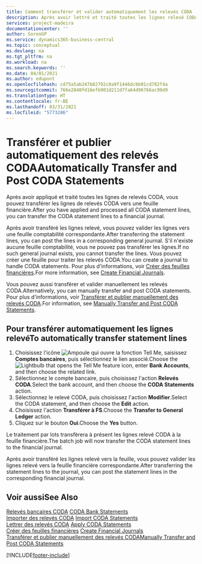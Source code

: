 ```yaml
---
title: Comment transférer et valider automatiquement les relevés CODA
description: Après avoir lettré et traité toutes les lignes relevé CODA, vous pouvez transférer les lignes relevé CODA vers une feuille financière.
services: project-madeira
documentationcenter: ''
author: SorenGP
ms.service: dynamics365-business-central
ms.topic: conceptual
ms.devlang: na
ms.tgt_pltfrm: na
ms.workload: na
ms.search.keywords: ''
ms.date: 04/01/2021
ms.author: edupont
ms.openlocfilehash: cd75a5ab247b82792c8a9f1446dcbb01cd782f4a
ms.sourcegitcommit: 766e2840fd16efb901d211d7fa64d96766ac99d9
ms.translationtype: HT
ms.contentlocale: fr-BE
ms.lasthandoff: 03/31/2021
ms.locfileid: "5773286"
---
```

# <a name="automatically-transfer-and-post-coda-statements"></a><span data-ttu-id="9f501-103">Transférer et publier automatiquement des relevés CODA</span><span class="sxs-lookup"><span data-stu-id="9f501-103">Automatically Transfer and Post CODA Statements</span></span>
<span data-ttu-id="9f501-104">Après avoir appliqué et traité toutes les lignes de relevés CODA, vous pouvez transférer les lignes de relevés CODA vers une feuille financière.</span><span class="sxs-lookup"><span data-stu-id="9f501-104">After you have applied and processed all CODA statement lines, you can transfer the CODA statement lines to a financial journal.</span></span>  

<span data-ttu-id="9f501-105">Après avoir transféré les lignes relevé, vous pouvez valider les lignes vers une feuille comptabilité correspondante.</span><span class="sxs-lookup"><span data-stu-id="9f501-105">After transferring the statement lines, you can post the lines in a corresponding general journal.</span></span> <span data-ttu-id="9f501-106">S'il n'existe aucune feuille comptabilité, vous ne pouvez pas transférer les lignes.</span><span class="sxs-lookup"><span data-stu-id="9f501-106">If no such general journal exists, you cannot transfer the lines.</span></span> <span data-ttu-id="9f501-107">Vous pouvez créer une feuille pour traiter les relevés CODA.</span><span class="sxs-lookup"><span data-stu-id="9f501-107">You can create a journal to handle CODA statements.</span></span> <span data-ttu-id="9f501-108">Pour plus d'informations, voir [Créer des feuilles financières](how-to-create-financial-journals.md).</span><span class="sxs-lookup"><span data-stu-id="9f501-108">For more information, see [Create Financial Journals](how-to-create-financial-journals.md).</span></span>  

<span data-ttu-id="9f501-109">Vous pouvez aussi transférer et valider manuellement les relevés CODA.</span><span class="sxs-lookup"><span data-stu-id="9f501-109">Alternatively, you can manually transfer and post CODA statements.</span></span> <span data-ttu-id="9f501-110">Pour plus d'informations, voir [Transférer et publier manuellement des relevés CODA](how-to-manually-transfer-and-post-coda-statements.md).</span><span class="sxs-lookup"><span data-stu-id="9f501-110">For information, see [Manually Transfer and Post CODA Statements](how-to-manually-transfer-and-post-coda-statements.md).</span></span>  

## <a name="to-automatically-transfer-statement-lines"></a><span data-ttu-id="9f501-111">Pour transférer automatiquement les lignes relevé</span><span class="sxs-lookup"><span data-stu-id="9f501-111">To automatically transfer statement lines</span></span>  

1.  <span data-ttu-id="9f501-112">Choisissez l'icône ![Ampoule qui ouvre la fonction Tell Me](../../media/ui-search/search_small.png "Dites-moi ce que vous voulez faire"), saisissez **Comptes bancaires**, puis sélectionnez le lien associé.</span><span class="sxs-lookup"><span data-stu-id="9f501-112">Choose the ![Lightbulb that opens the Tell Me feature](../../media/ui-search/search_small.png "Tell me what you want to do") icon, enter **Bank Accounts**, and then choose the related link.</span></span>  
2.  <span data-ttu-id="9f501-113">Sélectionnez le compte bancaire, puis choisissez l'action **Relevés CODA**.</span><span class="sxs-lookup"><span data-stu-id="9f501-113">Select the bank account, and then choose the **CODA Statements** action.</span></span>  
3.  <span data-ttu-id="9f501-114">Sélectionnez le relevé CODA, puis choisissez l'action **Modifier**.</span><span class="sxs-lookup"><span data-stu-id="9f501-114">Select the CODA statement, and then choose the **Edit** action.</span></span>  
4.  <span data-ttu-id="9f501-115">Choisissez l'action **Transférer à FS**.</span><span class="sxs-lookup"><span data-stu-id="9f501-115">Choose the **Transfer to General Ledger** action.</span></span>  
5.  <span data-ttu-id="9f501-116">Cliquez sur le bouton **Oui**.</span><span class="sxs-lookup"><span data-stu-id="9f501-116">Choose the **Yes** button.</span></span>  

<span data-ttu-id="9f501-117">Le traitement par lots transfèrera à présent les lignes relevé CODA à la feuille financière.</span><span class="sxs-lookup"><span data-stu-id="9f501-117">The batch job will now transfer the CODA statement lines to the financial journal.</span></span>  

<span data-ttu-id="9f501-118">Après avoir transféré les lignes relevé vers la feuille, vous pouvez valider les lignes relevé vers la feuille financière correspondante.</span><span class="sxs-lookup"><span data-stu-id="9f501-118">After transferring the statement lines to the journal, you can post the statement lines in the corresponding financial journal.</span></span>  

## <a name="see-also"></a><span data-ttu-id="9f501-119">Voir aussi</span><span class="sxs-lookup"><span data-stu-id="9f501-119">See Also</span></span>  
 <span data-ttu-id="9f501-120">[Relevés bancaires CODA](coda-bank-statements.md) </span><span class="sxs-lookup"><span data-stu-id="9f501-120">[CODA Bank Statements](coda-bank-statements.md) </span></span>  
 <span data-ttu-id="9f501-121">[Importer des relevés CODA](how-to-import-coda-statements.md) </span><span class="sxs-lookup"><span data-stu-id="9f501-121">[Import CODA Statements](how-to-import-coda-statements.md) </span></span>  
 <span data-ttu-id="9f501-122">[Lettrer des relevés CODA](how-to-apply-coda-statements.md) </span><span class="sxs-lookup"><span data-stu-id="9f501-122">[Apply CODA Statements](how-to-apply-coda-statements.md) </span></span>  
 <span data-ttu-id="9f501-123">[Créer des feuilles financières](how-to-create-financial-journals.md) </span><span class="sxs-lookup"><span data-stu-id="9f501-123">[Create Financial Journals](how-to-create-financial-journals.md) </span></span>  
 [<span data-ttu-id="9f501-124">Transférer et publier manuellement des relevés CODA</span><span class="sxs-lookup"><span data-stu-id="9f501-124">Manually Transfer and Post CODA Statements</span></span>](how-to-manually-transfer-and-post-coda-statements.md)


[!INCLUDE[footer-include](../../includes/footer-banner.md)]